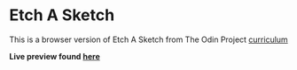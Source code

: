 # Etch A Sketch

This is a browser version of Etch A Sketch from The Odin Project [curriculum](https://www.theodinproject.com/)

**Live preview found [here](https://ekdeguzm.github.io/etch-a-sketch/)**
